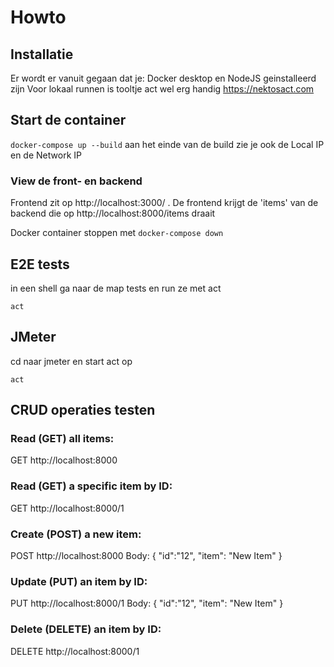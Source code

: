 # Howto

## Installatie
Er wordt er vanuit gegaan dat je:
Docker desktop en NodeJS geinstalleerd zijn
Voor lokaal runnen is tooltje act wel erg handig <https://nektosact.com>

## Start de container
```docker-compose up --build```
aan het einde van de build zie je ook de Local IP en de Network IP

### View de front- en backend 
Frontend zit op http://localhost:3000/ . De frontend krijgt de 'items' van de backend die op http://localhost:8000/items draait

Docker container stoppen met ```docker-compose down```

## E2E tests
in een shell ga naar de map tests en run ze met act

```cd tests
act
```
## JMeter
cd naar jmeter en start act op

```cd jmeter
act
```

## CRUD operaties testen

### Read (GET) all items:
GET http://localhost:8000

### Read (GET) a specific item by ID:
GET http://localhost:8000/1

### Create (POST) a new item:
POST http://localhost:8000
Body: { "id":"12", "item": "New Item" }

### Update (PUT) an item by ID:
PUT http://localhost:8000/1
Body: { "id":"12", "item": "New Item" }

### Delete (DELETE) an item by ID:
DELETE http://localhost:8000/1
